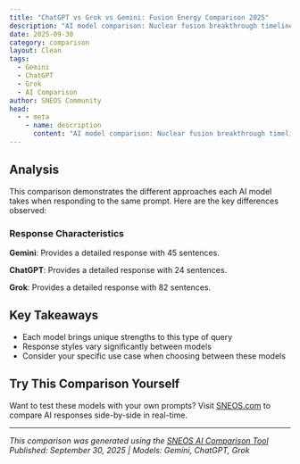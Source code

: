 ```yaml
---
title: "ChatGPT vs Grok vs Gemini: Fusion Energy Comparison 2025"
description: "AI model comparison: Nuclear fusion breakthrough timeline - unlimited clean energy..."
date: 2025-09-30
category: comparison
layout: Clean
tags:
  - Gemini
  - ChatGPT
  - Grok
  - AI Comparison
author: SNEOS Community
head:
  - - meta
    - name: description
      content: "AI model comparison: Nuclear fusion breakthrough timeline - unlimited clean energy..."
---
```


<ChatComparison
  title="ChatGPT vs Grok vs Gemini: Fusion Energy Comparison 2025"
  prompt="Nuclear fusion breakthrough timeline - unlimited clean energy"
  :responses='{
    "Gemini": "Predicting the exact timeline for nuclear fusion to become a widespread source of \u0022unlimited clean energy\u0022 is extremely difficult. It depends on continued scientific and engineering progress, funding levels, and the willingness of governments and private companies to invest in this technology. However, we can sketch out a potential timeline based on current progress and expert projections:\n\n**Near Term (Next 5-10 Years: 2024-2034):  Focus on Scientific Breakthroughs and Engineering Advancements**\n\n*   **Continued Operation of Existing Facilities:** Facilities like JET (currently undergoing decommissioning), ITER, and other experimental reactors will continue gathering data and refining fusion technology.  ITER aims to achieve its first plasma by 2025, but achieving *sustained* fusion and net energy gain is expected later.\n*   **Demonstration of Net Energy Gain (Q\u003E1):** This is a critical milestone.  Multiple projects, including ITER and some private ventures, aim to demonstrate net energy gain within this timeframe.  The National Ignition Facility (NIF) in the US has already achieved ignition (more energy out than laser energy in), but it\u0027s not sustained and not part of a power-producing system.  The focus now is on achieving *sustained* energy gain.  This will likely be the biggest milestone in the next decade.\n*   **Materials Science Advances:** Research into fusion-resistant materials will be crucial. These materials need to withstand extreme heat, radiation, and neutron bombardment. Developing these materials is a significant hurdle.\n*   **Development of Tritium Breeding Technologies:**  Tritium is a key fuel component, and it\u0027s not readily available.  Developing technologies to breed tritium inside the reactor is essential for a sustainable fusion power plant.\n*   **Increased Private Sector Involvement:** Continued and potentially accelerated investment in private fusion ventures. This could lead to faster innovation and different approaches to fusion.\n*   **Advanced Simulations and Modeling:** Continued development of advanced computer simulations to better understand and optimize fusion processes.\n\n**Mid-Term (10-25 Years: 2034-2049): Transition to Engineering Challenges and Pilot Plants**\n\n*   **Construction and Operation of Pilot Fusion Power Plants:**  Assuming successful demonstration of net energy gain, several pilot fusion power plants will likely be built. These plants will be larger than experimental reactors and will focus on demonstrating the feasibility of generating electricity from fusion.  These plants will be crucial for identifying and addressing engineering challenges related to scaling up the technology.\n*   **Refinement of Reactor Designs:** The data from pilot plants will be used to refine reactor designs, improve efficiency, and reduce costs.  This will involve optimizing the magnetic confinement system, developing more efficient heating methods, and improving the overall system integration.\n*   **Development of Regulatory Frameworks:** Governments will need to develop regulatory frameworks for fusion power plants, including safety standards, licensing procedures, and environmental regulations.\n*   **Supply Chain Development:**  A robust supply chain for fusion components and materials will need to be established.  This will require significant investment in manufacturing and infrastructure.\n*   **Focus on Cost Reduction:**  Early fusion power plants will likely be expensive.  Efforts will be focused on reducing the cost of fusion energy to make it competitive with other energy sources.\n*   **Continued research on alternative fusion fuels:** While deuterium-tritium is the most likely fuel source for initial reactors, continued research on alternative fuels like deuterium-deuterium or deuterium-helium-3 could pave the way for even cleaner and more abundant energy in the long run.\n\n**Long-Term (25\u002B Years: 2049 onwards): Commercialization and Widespread Deployment**\n\n*   **Commercial Fusion Power Plants Begin Operation:** If pilot plants are successful and costs are reduced, commercial fusion power plants will begin to be built and connected to the grid.  The pace of deployment will depend on factors such as cost, reliability, and public acceptance.\n*   **Significant Contribution to Global Energy Mix:**  Fusion could start making a significant contribution to the global energy mix, helping to reduce reliance on fossil fuels and combat climate change.\n*   **Advanced Reactor Designs and Fuel Cycles:**  Continued research and development could lead to more advanced reactor designs and fuel cycles, further improving the efficiency, safety, and sustainability of fusion energy.\n*   **Decentralized Fusion Power:**  Smaller, more modular fusion reactors could be developed, enabling decentralized power generation in remote or underserved areas.\n*   **Integration with Renewable Energy Sources:** Fusion could be used to complement renewable energy sources such as solar and wind, providing a stable and reliable baseload power supply.\n\n**Key Challenges and Uncertainties:**\n\n*   **Achieving Sustained, High-Gain Fusion:** This remains the biggest scientific hurdle.\n*   **Materials Science:** Developing materials that can withstand the harsh environment inside a fusion reactor is crucial.\n*   **Tritium Availability:**  Ensuring a sustainable supply of tritium is a major challenge.\n*   **Cost:**  Reducing the cost of fusion energy to make it competitive with other energy sources is essential for widespread deployment.\n*   **Engineering Complexity:**  Fusion reactors are complex systems with many interconnected components.\n*   **Public Acceptance:**  Building public trust in the safety and environmental benefits of fusion is important.\n*   **Funding:**  Continued investment in fusion research and development is essential for progress.\n*   **Political and Social Factors:**  Government policies, public opinion, and geopolitical events can all influence the development of fusion energy.\n\n**Conclusion:**\n\nWhile it\u0027s impossible to provide a definitive timeline, a realistic assessment suggests that while sustained net energy gain could be achieved within the next decade, widespread commercial deployment of fusion power plants is likely still several decades away.  However, continued progress in research, technology, and engineering, coupled with sustained investment, could accelerate this timeline and make \u0022unlimited clean energy\u0022 from fusion a reality in the future.  The next 5-10 years will be pivotal in determining the long-term trajectory of fusion energy.\n",
    "ChatGPT": "Sure! Here\u2019s a concise timeline highlighting key breakthroughs in nuclear fusion research that contribute toward the goal of unlimited clean energy:\n\n### Nuclear Fusion Breakthrough Timeline\n\n**1930s-1950s \u2013 Theoretical Foundations and Early Experiments**  \n- 1934: Fusion reactions discovered by Mark Oliphant and colleagues.  \n- 1951: First controlled fusion reaction in a laboratory achieved using hydrogen bombs.  \n- 1950s: Development of early experimental fusion devices such as the Z-pinch and magnetic mirror.\n\n**1960s \u2013 Tokamak Development**  \n- Early 1960s: Soviet scientists develop the Tokamak design, significantly improving plasma confinement.  \n- 1968: Tokamak at Kurchatov Institute demonstrates superior plasma stability, sparking worldwide interest.\n\n**1980s \u2013 Magnetic Confinement and Plasma Control Improvements**  \n- Development of advanced Tokamaks (JET in UK, TFTR in USA).  \n- Achievement of temperatures near those required for fusion reactions (100 million \u00B0C).  \n- Significant progress in measuring and controlling plasma behavior.\n\n**1997 \u2013 Record Fusion Power Output**  \n- Joint European Torus (JET) produces 16 MW of fusion power for a brief moment, about 65% of the input heating power.\n\n**2003 \u2013 National Ignition Facility (NIF) Established**  \n- Construction of the NIF to focus on inertial confinement fusion using powerful lasers.\n\n**2012 \u2013 ITER Project Construction Begins**  \n- International collaboration to build the world\u2019s largest Tokamak reactor (ITER) in France, aiming to produce more fusion power than consumed.\n\n**2016 \u2013 Advances in Superconducting Magnet Technology**  \n- Development of high-temperature superconducting magnets enabling stronger magnetic fields and more compact reactor designs.\n\n**2020 \u2013 Significant Tokamak Achievements**  \n- EAST (China) magnetic confinement device maintains plasma for over 100 seconds at 100 million \u00B0C.  \n- Improvements in plasma confinement and stability.\n\n**2021 \u2013 Breakthrough in Fusion Energy Gain**  \n- National Ignition Facility reports \u201Cignition\u201D where energy output briefly exceeds laser energy input.\n\n**2022-2023 \u2013 Private Sector Advances**  \n- Private companies (e.g., Commonwealth Fusion, TAE Technologies) announce progress toward compact fusion devices and net energy gain experiments.\n\n**2024 and Beyond \u2013 ITER and Demo Reactors**  \n- ITER aims to achieve 10 times energy gain by late 2020s.  \n- Planning and design of DEMO reactors to commercialize fusion power by 2040-2050.\n\n---\n\n### Summary  \nWhile sustained net energy gain and commercial fusion power remain a challenge, continuous breakthroughs in plasma physics, materials science, and reactor engineering have brought fusion closer to reality. Projects like ITER and NIF alongside private ventures are accelerating fusion development toward the goal of unlimited, clean, and safe energy.\n\nWould you like more details on any specific milestone or technology?",
    "Grok": "The pursuit of nuclear fusion as a source of unlimited, clean energy has been a scientific and engineering challenge for decades. While significant progress has been made, achieving a practical, scalable, and economically viable fusion power plant remains elusive. Below is a timeline of key milestones in nuclear fusion research, along with an overview of the current state and future outlook.\n\n---\n\n### **What is Nuclear Fusion?**\nNuclear fusion is the process of combining light atomic nuclei (like hydrogen isotopes deuterium and tritium) to form heavier nuclei, releasing vast amounts of energy in the process. Unlike nuclear fission (used in current nuclear power plants), fusion produces no long-lived radioactive waste and has virtually limitless fuel sources (deuterium from seawater and tritium from lithium).\n\nThe primary challenge is sustaining the high temperatures (millions of degrees Celsius) and pressures needed for fusion while containing the reaction using magnetic fields or inertial confinement\u2014and ensuring the reaction produces more energy than it consumes.\n\n---\n\n### **Timeline of Nuclear Fusion Breakthroughs**\n\n#### **1920s-1950s: Early Concepts and Theoretical Foundations**\n- **1920s**: The concept of nuclear fusion is theorized as the energy source powering stars, including the Sun, through the work of scientists like Arthur Eddington.\n- **1932**: Mark Oliphant discovers fusion reactions by bombarding deuterium with deuterium, producing helium and energy.\n- **1939**: Hans Bethe outlines the detailed nuclear fusion processes in stars (the proton-proton chain and CNO cycle), earning a Nobel Prize.\n- **1951**: The first controlled fusion experiment, \u0022Ivy Mike,\u0022 is conducted as part of a nuclear bomb test, demonstrating fusion through a hydrogen bomb. However, this is not a practical energy source.\n- **1950s**: The idea of magnetic confinement emerges, leading to the development of devices like the stellarator (Lyman Spitzer, 1951) and the tokamak (Soviet Union, later in the 1950s).\n\n#### **1960s-1980s: First Experimental Reactors and Challenges**\n- **1968**: The Soviet Union\u0027s T-3 tokamak achieves plasma temperatures of 10 million degrees Celsius, a significant milestone in magnetic confinement.\n- **1970s-1980s**: Multiple experimental reactors, including the Joint European Torus (JET) in the UK and the Tokamak Fusion Test Reactor (TFTR) in the US, are built to explore fusion conditions. These experiments confirm that fusion is possible but highlight issues with plasma stability and energy input/output ratios.\n- **1983**: JET begins operations, becoming one of the world\u2019s leading fusion research facilities.\n\n#### **1990s: Major Milestones in Energy Output**\n- **1991**: JET achieves the first controlled release of fusion energy, producing 1.7 megawatts (MW) of power for a fraction of a second using a deuterium-tritium mix.\n- **1994**: The TFTR at Princeton produces 10.7 MW of fusion power, another step toward breakeven (where energy output equals input).\n- **1997**: JET sets a world record by producing 16 MW of fusion power, achieving about 65% of the energy needed to sustain the reaction (still short of breakeven).\n\n#### **2000s-2010s: International Collaboration and New Approaches**\n- **2006**: Construction begins on the International Thermonuclear Experimental Reactor (ITER) in France, a massive international project involving 35 countries. ITER aims to demonstrate net energy gain (producing 500 MW of fusion power from 50 MW of input) by the 2030s.\n- **2012**: The National Ignition Facility (NIF) in the US, using inertial confinement fusion (ICF) with lasers, reports significant progress in compressing fuel pellets, though still far from breakeven.\n- **2019**: Private companies like Commonwealth Fusion Systems (CFS), Tri Alpha Energy (TAE), and Tokamak Energy emerge, focusing on alternative designs (e.g., compact reactors and novel confinement methods) with venture capital funding.\n\n#### **2020s: Recent Breakthroughs and Growing Optimism**\n- **2021**: China\u2019s Experimental Advanced Superconducting Tokamak (EAST) sustains plasma at 120 million degrees Celsius for 101 seconds, a key step toward maintaining fusion conditions.\n- **December 2022**: The NIF achieves a historic milestone by producing a net energy gain in an inertial confinement fusion experiment\u20143.15 megajoules (MJ) of energy output from 2.05 MJ of laser input. This is the first time a fusion experiment has produced more energy than was put in, though it still doesn\u0027t account for the total energy required to power the lasers.\n- **2023**: ITER construction progresses, though delays and cost overruns push the timeline for first plasma to 2025-2026 and full deuterium-tritium operations to the mid-2030s.\n- **2023-2024**: Private companies like CFS (partnered with MIT) aim for demonstration reactors by the late 2020s, leveraging high-temperature superconductors for more compact and efficient designs.\n\n---\n\n### **Current State of Nuclear Fusion**\n1. **Energy Gain**: The 2022 NIF breakthrough marked the first net energy gain, but the process is not yet practical for power generation (e.g., the lasers required far more energy than the reaction produced). Magnetic confinement approaches like ITER aim for a 10x energy gain (Q=10), while breakeven is Q=1.\n2. **Challenges**:\n   - Sustaining plasma stability for long durations.\n   - Developing materials that can withstand extreme conditions inside reactors.\n   - Reducing costs and scaling up to commercial power plants.\n3. **Approaches**:\n   - **Magnetic Confinement Fusion (MCF)**: Tokamaks (e.g., ITER, JET) and stellarators (e.g., Wendelstein 7-X in Germany) use magnetic fields to confine hot plasma.\n   - **Inertial Confinement Fusion (ICF)**: High-powered lasers compress fuel pellets (e.g., NIF).\n   - **Alternative Concepts**: Private companies explore hybrid approaches, field-reversed configurations, and compact designs.\n4. **Timeline Expectations**:\n   - ITER aims to demonstrate net energy gain by the mid-2030s.\n   - Private companies like CFS target prototype reactors by the late 2020s and commercial plants by the 2030s.\n   - Most experts predict commercial fusion power is still 20-30 years away, though breakthroughs could accelerate this.\n\n---\n\n### **Future Outlook for Unlimited Clean Energy**\n1. **Potential Impact**:\n   - Fusion could provide nearly limitless energy with no greenhouse gas emissions, minimal radioactive waste (short-lived and manageable), and no risk of meltdowns.\n   - Fuel (deuterium and tritium) is abundant, with deuterium extractable from seawater and tritium breedable from lithium.\n2. **Hurdles to Overcome**:\n   - Engineering a reactor that produces consistent, cost-effective power.\n   - Integrating fusion into the energy grid alongside renewables like solar and wind.\n   - Competing with rapidly advancing renewable energy technologies in terms of cost and deployment speed.\n3. **Optimism and Investment**:\n   - Governments and private investors are pouring billions into fusion research. ITER\u2019s budget exceeds $20 billion, while private startups have raised over $6 billion collectively by 2023.\n   - Advances in materials science, supercomputing for plasma simulations, and AI for reactor design are accelerating progress.\n4. **Realistic Timeline**:\n   - **2030s**: Demonstration of sustained net energy gain (e.g., ITER, private reactors).\n   - **2040s-2050s**: First commercial fusion power plants, if technical and economic challenges are overcome.\n   - Some optimists (especially from private companies) predict small-scale fusion by the early 2030s.\n\n---\n\n### **Conclusion**\nNuclear fusion holds immense promise as a source of unlimited, clean energy, but it is not yet a reality. The 2022 NIF breakthrough was a historic moment, proving that net energy gain is possible, but we are still decades from commercial fusion power. International projects like ITER, alongside innovative private ventures, are pushing the boundaries of what\u2019s possible. While the timeline remains uncertain, the potential to solve humanity\u2019s energy and climate challenges keeps fusion research at the forefront of scientific ambition.\n\nIf you\u2019d like a deeper dive into a specific project (e.g., ITER, NIF, or private startups), technologies, or challenges, let me know!"
  }'
  published-date="14:14"
/>

## Analysis

This comparison demonstrates the different approaches each AI model takes when responding to the same prompt. Here are the key differences observed:

### Response Characteristics

**Gemini**: Provides a detailed response with 45 sentences. 

**ChatGPT**: Provides a detailed response with 24 sentences. 

**Grok**: Provides a detailed response with 82 sentences. 

## Key Takeaways

- Each model brings unique strengths to this type of query
- Response styles vary significantly between models
- Consider your specific use case when choosing between these models

## Try This Comparison Yourself

Want to test these models with your own prompts? Visit [SNEOS.com](https://sneos.com) to compare AI responses side-by-side in real-time.

---

*This comparison was generated using the [SNEOS AI Comparison Tool](https://sneos.com)*
*Published: September 30, 2025 | Models: Gemini, ChatGPT, Grok*
